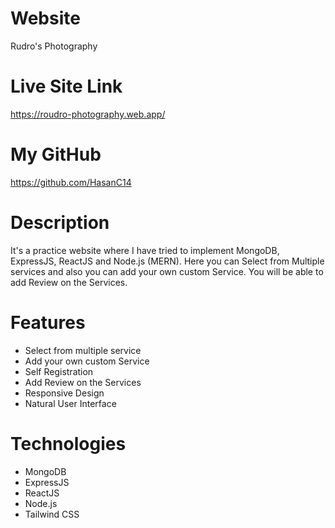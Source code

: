 # Website

Rudro's Photography

# Live Site Link

https://roudro-photography.web.app/

# My GitHub

https://github.com/HasanC14

# Description

It's a practice website where I have tried to implement MongoDB, ExpressJS, ReactJS and Node.js (MERN). Here you can Select from Multiple services and also you can add your own custom Service. You will be able to add Review on the Services.

# Features

- Select from multiple service
- Add your own custom Service
- Self Registration
- Add Review on the Services
- Responsive Design
- Natural User Interface

# Technologies

- MongoDB
- ExpressJS
- ReactJS
- Node.js
- Tailwind CSS
